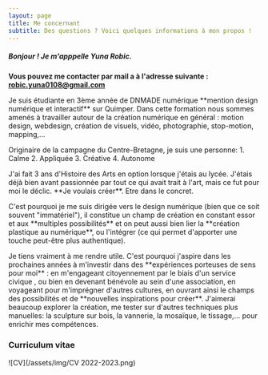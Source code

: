 ```yaml
---
layout: page
title: Me concernant
subtitle: Des questions ? Voici quelques informations à mon propos !
---
```


##### Bonjour ! Je m'apppelle Yuna Robic.
  
**Vous pouvez me contacter par mail a à l'adresse suivante : robic.yuna0108@gmail.com**
  
<p>Je suis étudiante en 3ème année de DNMADE numérique **mention design numérique et interactif** sur Quimper.
Dans cette formation nous sommes amenés à travailler autour de la création numérique en général :  
motion design, webdesign, création de visuels, vidéo, photographie, stop-motion, mapping,...</p>

<p>Originaire de la campagne du Centre-Bretagne, je suis une personne:
1. Calme
2. Appliquée
3. Créative
4. Autonome </p>
  
<p>J'ai fait 3 ans d'Histoire des Arts en option lorsque j'étais au lycée. J'étais déjà bien avant passionnée par tout ce qui avait trait à l'art, mais ce fut pour moi le déclic. **Je voulais créer**. Etre dans le concret.</p>

<p>C'est pourquoi je me suis dirigée vers le design numérique (bien que ce soit souvent "immatériel"), il constitue un champ de création en constant essor et aux **multiples possibilités** et on peut aussi bien lier la **création plastique au numérique**, ou l'intégrer (ce qui permet d'apporter une touche peut-être plus authentique).</p>

<p> Je tiens vraiment à me rendre utile. C'est pourquoi j'aspire dans les prochaines années à m'investir dans des **expériences porteuses de sens pour moi** : en m'engageant citoyennement par le biais d'un service civique , ou bien en devenant bénévole au sein d'une association, en voyageant pour m'imprégner d'autres cultures, en ouvrant ainsi le champs des possibilités et de **nouvelles inspirations pour créer**. J'aimerai beaucoup explorer la création, me tester sur d'autres techniques plus manuelles: la sculpture sur bois, la vannerie, la mosaïque, le tissage,... pour enrichir mes compétences.</p>

### Curriculum vitae

![CV](/assets/img/CV 2022-2023.png)

